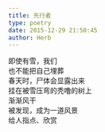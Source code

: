 ```yaml
---  
title: 先行者  
type: poetry  
date: 2015-12-29 21:50:45  
author: Herb    
---  
```

即使有雪，我们  
也不能把自己埋葬  
春天时，尸体会显露出来    
挂在被雪压弯的秃噜的树上  
渐渐风干  
被发现，成为一道风景  
给人指点、欣赏
